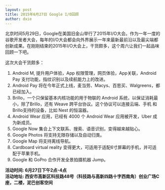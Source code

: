 ```yaml
---
layout: post
title: 2015年6月27日 Google I/O回顾
author: dxie
---
```


北京时间5月29日，Google在美国旧金山举行了2015年I/O大会。作为一年一度的谷歌开发者大会，每年的I/O大会都会向外界展示一年来最新最前沿以及最尖端都创新成果。在刚刚结束的2015年I/O大会上，干货颇多，这个周六让我们一起品味回顾一下吧。

这次大会干货颇多：

1. Android M, 提升用户体验，App 权限管理，网页体验，App关联，Android Pay 支付功能，指纹识别以及续航能力上的改进。
2. Android Pay 将在今年正式上线，麦当劳、Macys、百思买、Walgreens，都已经加入。
3. Brillo，一个只保留基本内核功能的用于物联的 Android 系统，以保证消耗最小，除了Brillo，还有 Weave 跨平台协议。这个协议可以连接云端、手机 和 Brillo支持的设备，比如 Nest 的恒温器。
4. Android Wear 应用，已经有 4000 个 Android Wear 应用被开发，Uber 成为新成员。
5. Google Now 集合上下文联系、搜索、语音识别，变得越来越贴心。
6. Google Photos 将支持无限存储以及自动归类。
7. Google Map 将支持离线导航。
8. Cardboard virtual reality 变得更大，可适用于适配6寸屏幕的手机，并可适配于苹果手机。
9. Google 和 GoPro 合作开发全景拍摄机器 Jump。

**活动时间: 6月27日下午2点-4点**  
**活动地址: 西安市高新区科技路48号（科技路与高新四路十字西南角）创业广场C座，二楼，泥巴创客空间**

